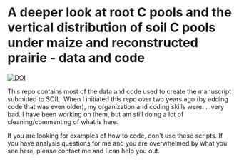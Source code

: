 # A deeper look at root C pools and the vertical distribution of soil C pools under maize and reconstructed prairie - data and code

[![DOI](https://zenodo.org/badge/68629210.svg)](https://zenodo.org/badge/latestdoi/68629210)

This repo contains most of the data and code used to create the manuscript submitted to SOIL. When I initiated this repo over two years ago (by adding code that was even older), my organization and coding skills were. . .very bad. I have been working on them, but am still doing a lot of cleaning/commenting of what is here.  

If you are looking for examples of how to code, don't use these scripts. If you have analysis questions for me and you are overwhelmed by what you see here, please contact me and I can help you out. 

